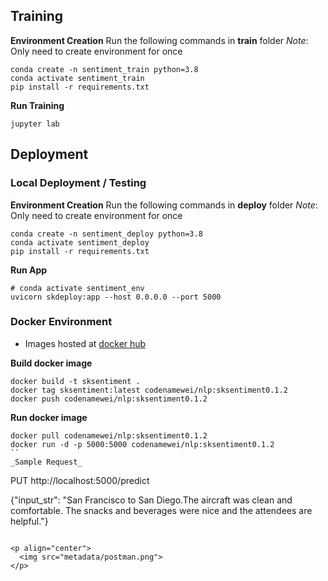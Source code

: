 ## Training

**Environment Creation**
Run the following commands in **train** folder
_Note_: Only need to create environment for once
```
conda create -n sentiment_train python=3.8
conda activate sentiment_train
pip install -r requirements.txt
```

**Run Training**
```
jupyter lab
```

## Deployment

### Local Deployment / Testing

**Environment Creation**
Run the following commands in **deploy** folder
_Note_: Only need to create environment for once
```
conda create -n sentiment_deploy python=3.8
conda activate sentiment_deploy
pip install -r requirements.txt
```

**Run App**
```
# conda activate sentiment_env
uvicorn skdeploy:app --host 0.0.0.0 --port 5000
```

### Docker Environment
- Images hosted at [docker hub](https://hub.docker.com/repository/docker/codenamewei/nlp)

**Build docker image**
```
docker build -t sksentiment .
docker tag sksentiment:latest codenamewei/nlp:sksentiment0.1.2
docker push codenamewei/nlp:sksentiment0.1.2
```

**Run docker image**
```        
docker pull codenamewei/nlp:sksentiment0.1.2
docker run -d -p 5000:5000 codenamewei/nlp:sksentiment0.1.2
``
_Sample Request_
```
PUT http://localhost:5000/predict

{"input_str": "San Francisco to San Diego.The aircraft was clean and comfortable. The snacks and beverages were nice and the attendees are helpful."}

```

<p align="center">
  <img src="metadata/postman.png">
</p>  